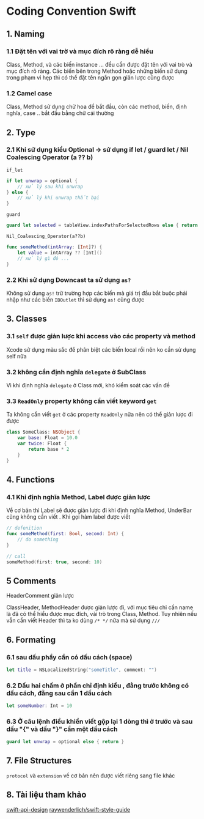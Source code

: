 # Coding Convention Swift


## 1. Naming
### 1.1 Đặt tên với vai trờ và mục đích rõ ràng dễ hiểu

Class, Method, và các biến instance ... đều cần được đặt tên với vai trò và mục đích rõ ràng. Các biến bên trong Method hoặc những biến sử dụng trong phạm vi hẹp thì có thể đặt tên ngắn gọn giản lược cũng được

### 1.2 Camel case

Class, Method sử dụng chữ hoa để bắt đầu, còn các method, biến, định nghĩa, case .. bắt đầu bằng chữ cái thường

## 2. Type
### 2.1 Khỉ sử dụng kiểu Optional → sử dụng if let / guard let / Nil Coalescing Operator (a ?? b)

`if_let`
```swift
if let unwrap = optional {
    // xử lý sau khi unwrap
} else {
    // xử lý khi unwrap thất bại
}
```
`guard`
```swift
guard let selected = tableView.indexPathsForSelectedRows else { return }
```
`Nil_Coalescing_Operator(a??b)`
```swift
func someMethod(intArray: [Int]?) {
    let value = intArray ?? [Int]()
    // xử lý gì đó ...
}
```
### 2.2 Khi sử dụng Downcast ta sử dụng `as?`
Không sử dụng `as!` trừ trường hợp các biến mà giá trị đầu bắt buộc phải nhập như các biến `IBOutlet` thì sử dụng `as!` cũng được
## 3. Classes
### 3.1 `self` được giản lược khi access vào các property và method

Xcode sử dụng màu sắc để phân biệt các biến local rồi nên ko cần sử dụng self nữa
### 3.2 không cần định nghĩa `delegate` ở SubClass

Vì khi định nghĩa `delegate` ở Class mới, khó kiểm soát các vấn đề
### 3.3 `ReadOnly` property không cần viết keyword `get`

Ta không cần viết `get` ở các property `ReadOnly` nữa nên có thể giản lược đi được

```swift
class SomeClass: NSObject {
    var base: Float = 10.0
    var twice: Float {
        return base * 2
    }
}
```

## 4. Functions
### 4.1 Khi định nghĩa Method, Label được giản lược

Về cơ bản thì Label sẽ được giản lược đi khi định nghĩa Method, UnderBar cũng không cần viết . Khi gọi hàm label được viết

```swift
// defenition
func someMethod(first: Bool, second: Int) {
    // do something
}

// call
someMethod(first: true, second: 10)
```

## 5 Comments
HeaderComment giản lược

ClassHeader, MethodHeader được giản lược đi, với mục tiêu chỉ cần name là đã có thể hiểu được mục đích, vài trò trong Class, Method. Tuy nhiên nếu vẫn cần viết Header thì ta ko dùng `/* */` nữa mà sử dụng `///`

## 6. Formating
### 6.1 sau dấu phẩy cần có dấu cách (space)
```swift
let title = NSLocalizedString("someTitle", comment: "")
```
### 6.2 Dấu hai chấm ở phần chỉ định kiểu , đằng trước không có dấu cách, đằng sau cần 1 dấu cách
```swift
let someNumber: Int = 10
```
### 6.3 Ở câu lệnh điều khiển viết gộp lại 1 dòng thì ở trước và sau dấu "{" và dấu "}" cần một dấu cách

```swift
guard let unwrap = optional else { return }
```

## 7. File Structures
`protocol` và `extension` về cơ bản nên được viết riêng sang file khác

## 8. Tài liệu tham khảo
[swift-api-design](https://swift.org/documentation/api-design-guidelines/)
[raywenderlich/swift-style-guide](https://github.com/raywenderlich/swift-style-guide#protocol-conformance)
